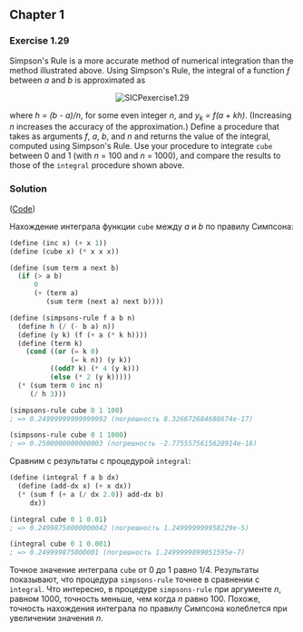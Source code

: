 ## Chapter 1

### Exercise 1.29

Simpson's Rule is a more accurate method of numerical integration than the method illustrated above. Using Simpson's Rule, the integral of a function _ƒ_ between _a_ and _b_ is approximated as

<p align="center">
  <img src="https://i.ibb.co/zSTgF6Z/SICPexercise1-29.png" alt="SICPexercise1.29">
</p>

where _h = (b - a)/n_, for some even integer _n_, and _y<sub>k</sub> = f(a + kh)_. (Increasing _n_ increases the accuracy of the approximation.) Define a procedure that takes as arguments _f_, _a_, _b_, and _n_ and returns the value of the integral, computed using Simpson's Rule. Use your procedure to integrate `cube` between 0 and 1 (with _n_ = 100 and _n_ = 1000), and compare the results to those of the `integral` procedure shown above.

### Solution

([Code](../../src/Chapter%201/Exercise%201.29.scm))

Нахождение интеграла функции `cube` между _a_ и _b_ по правилу Симпсона:

```scheme
(define (inc x) (+ x 1))
(define (cube x) (* x x x))

(define (sum term a next b)
  (if (> a b)
      0
      (+ (term a)
         (sum term (next a) next b))))

(define (simpsons-rule f a b n)
  (define h (/ (- b a) n))
  (define (y k) (f (+ a (* k h))))
  (define (term k)
    (cond ((or (= k 0)
               (= k n)) (y k))
          ((odd? k) (* 4 (y k)))
          (else (* 2 (y k)))))
  (* (sum term 0 inc n)
     (/ h 3)))

(simpsons-rule cube 0 1 100)
; => 0.24999999999999992 (погрешность 8.326672684688674e-17)

(simpsons-rule cube 0 1 1000)
; => 0.2500000000000003 (погрешность -2.7755575615628914e-16)
```

Сравним с результаты с процедурой `integral`:

```scheme
(define (integral f a b dx)
  (define (add-dx x) (+ x dx))
  (* (sum f (+ a (/ dx 2.0)) add-dx b)
     dx))

(integral cube 0 1 0.01)
; => 0.24998750000000042 (погрешность 1.249999999958229e-5)

(integral cube 0 1 0.001)
; => 0.249999875000001 (погрешность 1.2499999899051595e-7)
```

Точное значение интеграла `cube` от 0 до 1 равно 1/4. Результаты показывают, что процедура `simpsons-rule` точнее в сравнении с `integral`. Что интересно, в процедуре `simpsons-rule` при аргументе _n_, равном 1000, точность меньше, чем когда _n_ равно 100. Похоже, точность нахождения интеграла по правилу Симпсона колеблется при увеличении значения _n_.

